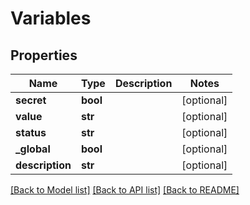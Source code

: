 # Variables

## Properties
Name | Type | Description | Notes
------------ | ------------- | ------------- | -------------
**secret** | **bool** |  | [optional] 
**value** | **str** |  | [optional] 
**status** | **str** |  | [optional] 
**_global** | **bool** |  | [optional] 
**description** | **str** |  | [optional] 

[[Back to Model list]](../README.md#documentation-for-models) [[Back to API list]](../README.md#documentation-for-api-endpoints) [[Back to README]](../README.md)

